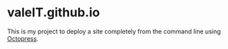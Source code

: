 valeIT.github.io
=========================

This is my project to deploy a site completely from the command line using [Octopress](http://octopress.com). 
